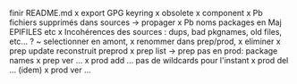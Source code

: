 finir README.md
x export GPG keyring
x obsolete
x component
x Pb fichiers supprimés dans sources -> propager
x Pb noms packages en Maj EPIFILES etc
x Incohérences des sources : dups, bad pkgnames, old files, etc... ?
    ~ selectionner en amont, x renommer dans prep/prod, x eliminer
x prep update reconstruit preprod
x prep list -> prep pas en prod: package names
x prep ver <pkg-name> ...
x prod add <pkg> ... pas de wildcards pour l'instant
x prod del <pkg> ... (idem)
x prod ver <pkg-name> ...
